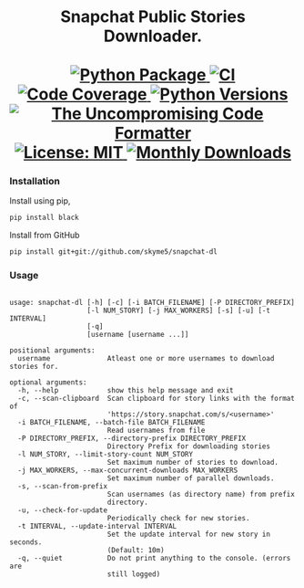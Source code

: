<p>
  <div align="center">
  <h1>
    Snapchat Public Stories Downloader.<br /> <br />
    <a href="https://pypi.python.org/pypi/snapchat-dl">
      <img
        src="https://img.shields.io/pypi/v/snapchat-dl.svg"
        alt="Python Package"
      />
    </a>
    <a href="https://pypi.python.org/pypi/snapchat-dl">
      <img
        src="https://img.shields.io/github/workflow/status/skyme5/snapchat-dl/build"
        alt="CI"
      />
    </a>
    <a href="https://codecov.io/gh/skyme5/snapchat-dl">
      <img
        src="https://img.shields.io/codecov/c/github/skyme5/snapchat-dl"
        alt="Code Coverage"
      />
    </a>
    <a href="https://codecov.io/gh/skyme5/snapchat-dl">
      <img
        src="https://img.shields.io/pypi/pyversions/snapchat-dl"
        alt="Python Versions"
      />
    </a>
    <a href="https://github.com/psf/black">
      <img
        src="https://img.shields.io/badge/code%20style-black-000000.svg"
        alt="The Uncompromising Code Formatter"
      />
    </a>
    <a href="https://opensource.org/licenses/MIT">
      <img
        src="https://img.shields.io/badge/License-MIT-blue.svg"
        alt="License: MIT"
      />
    </a>
    <a href="https://github.com/skyme5/snapchat-dl">
      <img
        src="https://img.shields.io/pypi/dm/snapchat-dl"
        alt="Monthly Downloads"
      />
    </a>
  </h1>
  </div>
</p>


### Installation

Install using pip,

```bash
pip install black
```

Install from GitHub

```bash
pip install git+git://github.com/skyme5/snapchat-dl
```

### Usage

```text

usage: snapchat-dl [-h] [-c] [-i BATCH_FILENAME] [-P DIRECTORY_PREFIX]
                   [-l NUM_STORY] [-j MAX_WORKERS] [-s] [-u] [-t INTERVAL]
                   [-q]
                   [username [username ...]]

positional arguments:
  username              Atleast one or more usernames to download stories for.

optional arguments:
  -h, --help            show this help message and exit
  -c, --scan-clipboard  Scan clipboard for story links with the format of
                        'https://story.snapchat.com/s/<username>'
  -i BATCH_FILENAME, --batch-file BATCH_FILENAME
                        Read usernames from file
  -P DIRECTORY_PREFIX, --directory-prefix DIRECTORY_PREFIX
                        Directory Prefix for downloading stories
  -l NUM_STORY, --limit-story-count NUM_STORY
                        Set maximum number of stories to download.
  -j MAX_WORKERS, --max-concurrent-downloads MAX_WORKERS
                        Set maximum number of parallel downloads.
  -s, --scan-from-prefix
                        Scan usernames (as directory name) from prefix
                        directory.
  -u, --check-for-update
                        Periodically check for new stories.
  -t INTERVAL, --update-interval INTERVAL
                        Set the update interval for new story in seconds.
                        (Default: 10m)
  -q, --quiet           Do not print anything to the console. (errors are
                        still logged)


```
